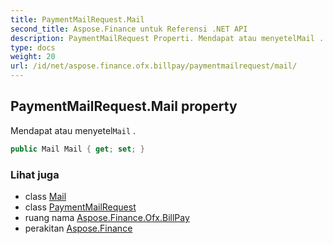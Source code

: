 ```yaml
---
title: PaymentMailRequest.Mail
second_title: Aspose.Finance untuk Referensi .NET API
description: PaymentMailRequest Properti. Mendapat atau menyetelMail .
type: docs
weight: 20
url: /id/net/aspose.finance.ofx.billpay/paymentmailrequest/mail/
---
```

## PaymentMailRequest.Mail property

Mendapat atau menyetel`Mail` .

```csharp
public Mail Mail { get; set; }
```

### Lihat juga

* class [Mail](../../../aspose.finance.ofx/mail/)
* class [PaymentMailRequest](../)
* ruang nama [Aspose.Finance.Ofx.BillPay](../../paymentmailrequest/)
* perakitan [Aspose.Finance](../../../)


